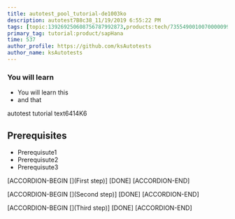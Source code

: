 ```yaml
---
title: autotest_pool_tutorial-de1003ko
description: autotest7B8c38_11/19/2019 6:55:22 PM
tags: [topic:139269250608756787992873,products:tech/73554900100700000996,tutorial:experience/advanced]
primary_tag: tutorial:product/sapHana
time: 537
author_profile: https://github.com/ksAutotests
author_name: ksAutotests
---
```

### You will learn
- You will learn this
- and that

autotest tutorial text6414K6

## Prerequisites
- Prerequisute1
- Prerequisute2
- Prerequisute3

[ACCORDION-BEGIN [](First step)]
[DONE]
[ACCORDION-END]

[ACCORDION-BEGIN [](Second step)]
[DONE]
[ACCORDION-END]

[ACCORDION-BEGIN [](Third step)]
[DONE]
[ACCORDION-END]

